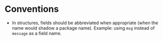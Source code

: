 # Conventions

- In structures, fields should be abbreviated when appropriate (when the name would shadow a package name). Example: using `msg` instead of `message` as a field name.